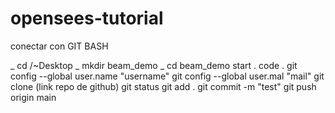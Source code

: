 # opensees-tutorial

conectar con GIT BASH

_ cd /~Desktop
_ mkdir beam_demo
_ cd beam_demo
start .
code .
git config --global user.name "username"
git config --global user.mal "mail"
git clone (link repo de github)
git status
git add .
git commit -m "test"
git push origin main
